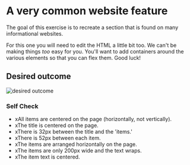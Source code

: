 # A very common website feature

The goal of this exercise is to recreate a section that is found on many informational websites.

For this one you will need to edit the HTML a little bit too. We can't be making things _too_ easy for you. You'll want to add containers around the various elements so that you can flex them. Good luck!

## Desired outcome

![desired outcome](./desired-outcome.png)

### Self Check

- xAll items are centered on the page (horizontally, not vertically).
- xThe title is centered on the page.
- xThere is 32px between the title and the 'items.'
- xThere is 52px between each item.
- xThe items are arranged horizontally on the page.
- xThe items are only 200px wide and the text wraps.
- xThe item text is centered.
